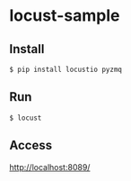 # locust-sample

## Install
```
$ pip install locustio pyzmq
```

## Run
```
$ locust
```

## Access
 [http://localhost:8089/](http://localhost:8089/)
